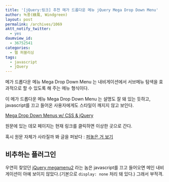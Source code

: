 ```yaml
---
title: '[jQuery:링크] 추천 메가 드롭다운 메뉴 jQuery Mega Drop Down Menu'
author: 녹풍(綠風, Windgreen)
layout: post
permalink: /archives/1069
aktt_notify_twitter:
  - yes
daumview_id:
  - 36752541
categories:
  - 웹 퍼블리싱
tags:
  - javascript
  - jQuery
---
```

메가 드롭다운 메뉴 Mega Drop Down Menu 는 내비게이션에서 서브메뉴 탐색을 효과적으로 할 수 있도록 해 주는 메뉴 형식이다.

이 메가 드롭다운 메뉴 Mega Drop Down Menu 는 설명도 잘 돼 있는 듯하고, javascript를 끄고 들어온 사용자에게도 스타일이 깨지지 않고 보인다.

[Mega Drop Down Menus w/ CSS & jQuery][1]

원문에 있는 데모 페이지는 현재 링크를 클릭하면 이상한 곳으로 간다.

혹시 원문 자체가 사라질까 봐 글을 퍼놨다 : [퍼놓은 거 보기][2]

## 비추하는 플러그인

우연히 찾았던 [jQuery megamenu2][3] 라는 놈은 javascript를 끄고 들어오면 메인 내비게이션이 아예 보이지 않았다.(기본으로 `display: none` 처리 돼 있다.) 그래서 부적격.

 [1]: http://neilkearney.net/welcome/mega-drop-down-menus-w-css-jquery/
 [2]: https://docs.google.com/document/d/1NvqsdNNerBmhJdBdMeZWJj4X-fHvTu-gJMg-RzeoChY/edit
 [3]: http://www.geektantra.com/projects/jquery-megamenu-2/